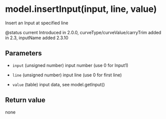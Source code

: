 # model.insertInput(input, line, value)



Insert an Input at specified line

@status current Introduced in 2.0.0, curveType/curveValue/carryTrim added in 2.3, inputName added 2.3.10


## Parameters

* `input` (unsigned number) input number (use 0 for Input1)

* `line`  (unsigned number) input line (use 0 for first line)

* `value` (table) input data, see model.getInput()



## Return value

none

